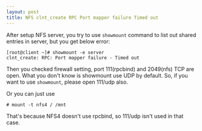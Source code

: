 ```yaml
---
layout: post
title: NFS clnt_create RPC Port mapper failure Timed out
---
```


After setup NFS server, you try to use `showmount` command to list out shared entries in server, but you get below error:

```
[root@client ~]# showmount -e server
clnt_create: RPC: Port mapper failure - Timed out
```

Then you checked firewall setting, port 111(rpcbind) and 2049(nfs) TCP are open. What you don't know is showmount use UDP by default. So, if you want to use `showmount`, please open 111/udp also.

Or you can just use 

```
# mount -t nfs4 / /mnt
```

That's because NFS4 doesn't use rpcbind, so 111/udp isn't used in that case.

